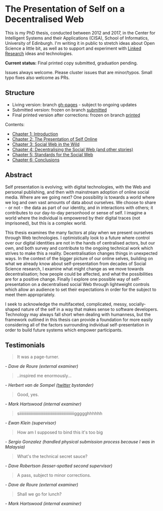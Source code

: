 # The Presentation of Self on a Decentralised Web

This is my PhD thesis, conducted between 2012 and 2017, in the Center for Intelligent Systems and their Applications (CISA), School of Informatics, University of Edinburgh. I'm writing it in public to stretch ideas about Open Science a little bit, as well as to support and experiment with [Linked Research](https://linkedresearch.org) ideas and technologies.

**Current status:** Final printed copy submitted, graduation pending.

Issues always welcome. Please cluster issues that are minor/typos. Small typo fixes also welcome as PRs.

## Structure

* Living version: branch [gh-pages](https://github.com/rhiaro/thesis/tree/gh-pages) - subject to ongoing updates
* Submitted version: frozen on branch [submitted](https://github.com/rhiaro/thesis/tree/submitted)
* Final printed version after corrections: frozen on branch [printed](https://github.com/rhiaro/thesis/tree/printed)

Contents:

* [Chapter 1: Introduction](https://rhiaro.github.io/thesis/chapter1)
* [Chapter 2: The Presentation of Self Online](https://rhiaro.github.io/thesis/chapter2)
* [Chapter 3: Social Web in the Wild](https://rhiaro.github.io/thesis/chapter3)
* [Chapter 4: Decentralising the Social Web (and other stories)](https://rhiaro.github.io/thesis/chapter4)
* [Chapter 5: Standards for the Social Web](https://rhiaro.github.io/thesis/chapter5)
* [Chapter 6: Conclusions](https://rhiaro.github.io/thesis/chapter6)

## Abstract

Self presentation is evolving; with digital technologies, with the Web and personal publishing, and then with mainstream adoption of online social media. Where are we going next? One possibility is towards a world where we log and own vast amounts of data about ourselves. We choose to share - or not - the data as part of our identity, and in interactions with others; it contributes to our day-to-day personhood or sense of self. I imagine a world where the individual is empowered by their digital traces (not imprisoned), but this is a complex world.

This thesis examines the many factors at play when we present ourselves through Web technologies. I optimistically look to a future where control over our digital identities are not in the hands of centralised actors, but our own, and both survey and contribute to the ongoing technical work which strives to make this a reality. Decentralisation changes things in unexpected ways. In the context of the bigger picture of our online selves, building on what we already know about self-presentation from decades of Social Science research, I examine what might change as we move towards decentralisation; how people could be affected, and what the possibilities are for a positive change. Finally I explore one possible way of self-presentation on a decentralised social Web through lightweight controls which allow an audience to set their expectations in order for the subject to meet them appropriately.

I seek to acknowledge the multifaceted, complicated, messy, socially-shaped nature of the self in a way that makes sense to software developers. Technology may always fall short when dealing with humanness, but the framework outlined in this thesis can provide a foundation for more easily considering all of the factors surrounding individual self-presentation in order to build future systems which empower participants.


## Testimonials

> It was a page-turner. 

*- Dave de Roure (external examiner)*

> ..inspired me enormously...

*- Herbert van de Sompel ([twitter](https://twitter.com/hvdsomp/status/905913059054673922) bystander)*

> Good, yes.

*- Mark Hartswood (internal examiner)*

> siiiiiiiiiiiiiiiiiiiiiiiiiiiiiiiiiiiiiiiiiiiiiiiiiiiiiggggghhhhhh 

*- Ewan Klein (supervisor)*

> How am I supposed to bind this it's too big

*- Sergio Gonzalez (handled physical submission process because I was in Malaysia)*

> What's the technical secret sauce?

*- Dave Robertson (lesser-spotted second supervisor)*

> A pass, subject to minor corrections.

*- Dave de Roure (external examiner)*

> Shall we go for lunch?

*- Mark Hartswood (internal examiner)*
